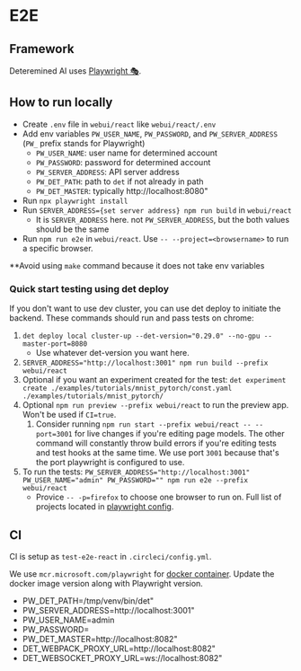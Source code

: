 # E2E

## Framework

Deteremined AI uses [Playwright 🎭](https://playwright.dev/).

## How to run locally

- Create `.env` file in `webui/react` like `webui/react/.env`
- Add env variables `PW_USER_NAME`, `PW_PASSWORD`, and `PW_SERVER_ADDRESS` (`PW_` prefix stands for Playwright)
  - `PW_USER_NAME`: user name for determined account
  - `PW_PASSWORD`: password for determined account
  - `PW_SERVER_ADDRESS`: API server address
  - `PW_DET_PATH`: path to `det` if not already in path
  - `PW_DET_MASTER`: typically http://localhost:8080"
- Run `npx playwright install`
- Run `SERVER_ADDRESS={set server address} npm run build` in `webui/react`
  - It is `SERVER_ADDRESS` here. not `PW_SERVER_ADDRESS`, but the both values should be the same
- Run `npm run e2e` in `webui/react`. Use `-- --project=<browsername>` to run a specific browser.

\*\*Avoid using `make` command because it does not take env variables

### Quick start testing using det deploy

If you don't want to use dev cluster, you can use det deploy to initiate the backend. These commands should run and pass tests on chrome:

1. `det deploy local cluster-up --det-version="0.29.0" --no-gpu --master-port=8080`
   - Use whatever det-version you want here.
2. `SERVER_ADDRESS="http://localhost:3001" npm run build --prefix webui/react`
3. Optional if you want an experiment created for the test: `det experiment create ./examples/tutorials/mnist_pytorch/const.yaml ./examples/tutorials/mnist_pytorch/`
4. Optional `npm run preview --prefix webui/react` to run the preview app. Won't be used if `CI=true`.
   1. Consider running `npm run start --prefix webui/react -- --port=3001` for live changes if you're editing page models. The other command will constantly throw build errors if you're editing tests and test hooks at the same time. We use port `3001` because that's the port playwright is configured to use.
5. To run the tests: `PW_SERVER_ADDRESS="http://localhost:3001"  PW_USER_NAME="admin" PW_PASSWORD="" npm run e2e --prefix webui/react`
   - Provice `-- -p=firefox` to choose one browser to run on. Full list of projects located in [playwright config](/webui/react/playwright.config.ts).

## CI

CI is setup as `test-e2e-react` in `.circleci/config.yml`.

We use `mcr.microsoft.com/playwright` for [docker container](https://playwright.dev/docs/docker).
Update the docker image version along with Playwright version.

- PW_DET_PATH=/tmp/venv/bin/det"
- PW_SERVER_ADDRESS=http://localhost:3001"
- PW_USER_NAME=admin
- PW_PASSWORD=
- PW_DET_MASTER=http://localhost:8082"
- DET_WEBPACK_PROXY_URL=http://localhost:8082"
- DET_WEBSOCKET_PROXY_URL=ws://localhost:8082"

